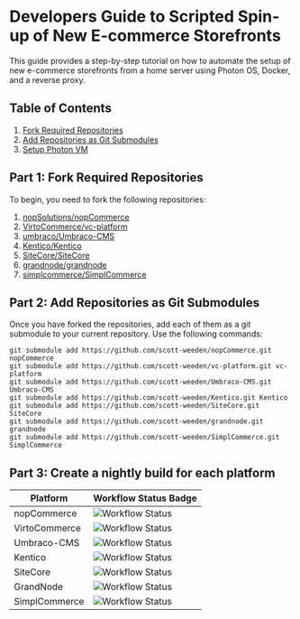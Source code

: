 # Developers Guide to Scripted Spin-up of New E-commerce Storefronts

This guide provides a step-by-step tutorial on how to automate the setup of new e-commerce storefronts from a home server using Photon OS, Docker, and a reverse proxy.

## Table of Contents
1. [Fork Required Repositories](#fork-required-repositories)
2. [Add Repositories as Git Submodules](#add-repositories-as-git-submodules)
3. [Setup Photon VM](#setup-photon-vm)

## Part 1: Fork Required Repositories

To begin, you need to fork the following repositories:

1. [nopSolutions/nopCommerce](https://github.com/nopSolutions/nopCommerce)
2. [VirtoCommerce/vc-platform](https://github.com/VirtoCommerce/vc-platform)
3. [umbraco/Umbraco-CMS](https://github.com/umbraco/Umbraco-CMS)
4. [Kentico/Kentico](https://github.com/Kentico/Kentico)
5. [SiteCore/SiteCore](https://github.com/SiteCore/SiteCore)
6. [grandnode/grandnode](https://github.com/grandnode/grandnode)
7. [simplcommerce/SimplCommerce](https://github.com/simplcommerce/SimplCommerce)

## Part 2: Add Repositories as Git Submodules

Once you have forked the repositories, add each of them as a git submodule to your current repository. Use the following commands:

```pwsh
git submodule add https://github.com/scott-weeden/nopCommerce.git nopCommerce
git submodule add https://github.com/scott-weeden/vc-platform.git vc-platform
git submodule add https://github.com/scott-weeden/Umbraco-CMS.git Umbraco-CMS
git submodule add https://github.com/scott-weeden/Kentico.git Kentico
git submodule add https://github.com/scott-weeden/SiteCore.git SiteCore
git submodule add https://github.com/scott-weeden/grandnode.git grandnode
git submodule add https://github.com/scott-weeden/SimplCommerce.git SimplCommerce
```
## Part 3: Create a nightly build for each platform

| Platform         | Workflow Status Badge                                                                                      |
|------------------|------------------------------------------------------------------------------------------------------------|
| nopCommerce      | ![Workflow Status](https://github.com/scott-weeden/nopCommerce/actions/workflows/NIGHTLY-BUILD/badge.svg)  |
| VirtoCommerce    | ![Workflow Status](https://github.com/scott-weeden/vc-platform/actions/workflows/NIGHTLY-BUILD/badge.svg) |
| Umbraco-CMS      | ![Workflow Status](https://github.com/scott-weeden/Umbraco-CMS/actions/workflows/NIGHTLY-BUILD/badge.svg)       |
| Kentico          | ![Workflow Status](https://github.com/scott-weeden/Kentico/actions/workflows/NIGHTLY-BUILD/badge.svg)           |
| SiteCore         | ![Workflow Status](https://github.com/scott-weeden/SiteCore/actions/workflows/NIGHTLY-BUILD/badge.svg)         |
| GrandNode        | ![Workflow Status](https://github.com/scott-weeden/grandnode/actions/workflows/NIGHTLY-BUILD/badge.svg)       |
| SimplCommerce    | ![Workflow Status](https://github.com/scott-weeden/SimplCommerce/actions/workflows/NIGHTLY-BUILD/badge.svg)|
